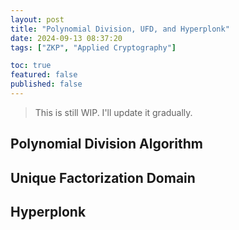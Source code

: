 ```yaml
---
layout: post
title: "Polynomial Division, UFD, and Hyperplonk"
date: 2024-09-13 08:37:20
tags: ["ZKP", "Applied Cryptography"]

toc: true
featured: false
published: false
---
```


> This is still WIP. I'll update it gradually.

## Polynomial Division Algorithm

## Unique Factorization Domain

## Hyperplonk